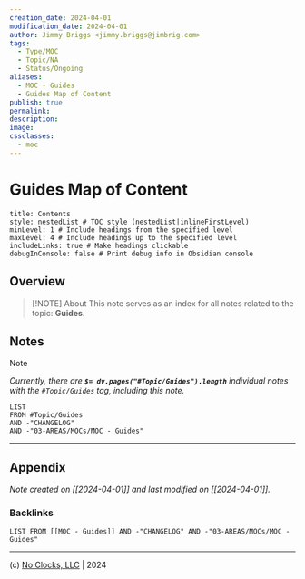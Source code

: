 ```yaml
---
creation_date: 2024-04-01
modification_date: 2024-04-01
author: Jimmy Briggs <jimmy.briggs@jimbrig.com>
tags:
  - Type/MOC
  - Topic/NA
  - Status/Ongoing
aliases:
  - MOC - Guides
  - Guides Map of Content
publish: true
permalink:
description:
image:
cssclasses:
  - moc
---
```


# Guides Map of Content

```table-of-contents
title: Contents 
style: nestedList # TOC style (nestedList|inlineFirstLevel)
minLevel: 1 # Include headings from the specified level
maxLevel: 4 # Include headings up to the specified level
includeLinks: true # Make headings clickable
debugInConsole: false # Print debug info in Obsidian console
```

## Overview

> [!NOTE] About
> This note serves as an index for all notes related to the topic: **Guides**.

## Notes

> [!NOTE]
> *Currently, there are **`$= dv.pages("#Topic/Guides").length`**  individual notes with the `#Topic/Guides` tag, including this note.*

```dataview
LIST
FROM #Topic/Guides
AND -"CHANGELOG"
AND -"03-AREAS/MOCs/MOC - Guides"
```

***

## Appendix

*Note created on [[2024-04-01]] and last modified on [[2024-04-01]].*

### Backlinks

```dataview
LIST FROM [[MOC - Guides]] AND -"CHANGELOG" AND -"03-AREAS/MOCs/MOC - Guides"
```

***

(c) [No Clocks, LLC](https://github.com/noclocks) | 2024